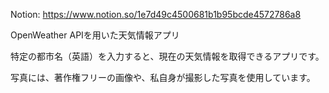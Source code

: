 Notion: https://www.notion.so/1e7d49c4500681b1b95bcde4572786a8

OpenWeather APIを用いた天気情報アプリ

特定の都市名（英語）を入力すると、現在の天気情報を取得できるアプリです。

写真には、著作権フリーの画像や、私自身が撮影した写真を使用しています。
